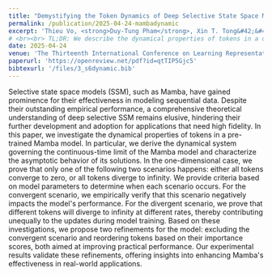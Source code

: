 ```yaml
---
title: "Demystifying the Token Dynamics of Deep Selective State Space Models"
permalink: /publication/2025-04-24-mambadynamic
excerpt: 'Thieu Vo, <strong>Duy-Tung Pham</strong>, Xin T. Tong&#42;&#42;, Tan Minh Nguyen&#42;&#42;.'
# <br><br> TL;DR: We describe the dynamical properties of tokens in a deep selective state-space model, and based on that, we suggest improvements to the model by excluding negatively impactful scenarios and reordering tokens using importance scores.'
date: 2025-04-24
venue: 'The Thirteenth International Conference on Learning Representations (ICLR), <span style="color: #FF7777;">Spotlight, top 5.1%</span>'
paperurl: 'https://openreview.net/pdf?id=qtTIP5Gjc5'
bibtexurl: '/files/3_s6dynamic.bib'
---
```

Selective state space models (SSM), such as Mamba, have gained prominence for their effectiveness in modeling sequential data. Despite their outstanding empirical performance, a comprehensive theoretical understanding of deep selective SSM remains elusive, hindering their further development and adoption for applications that need high fidelity. In this paper, we investigate the dynamical properties of tokens in a pre-trained Mamba model. In particular, we derive the dynamical system governing the continuous-time limit of the Mamba model and characterize the asymptotic behavior of its solutions. In the one-dimensional case, we prove that only one of the following two scenarios happens: either all tokens converge to zero, or all tokens diverge to infinity.  We provide criteria based on model parameters to determine when each scenario occurs. For the convergent scenario, we empirically verify that this scenario negatively impacts the model's performance.  For the divergent scenario, we prove that different tokens will diverge to infinity at different rates, thereby contributing unequally to the updates during model training.  Based on these investigations, we propose two refinements for the model: excluding the convergent scenario and reordering tokens based on their importance scores, both aimed at improving practical performance.  Our experimental results validate these refinements, offering insights into enhancing Mamba's effectiveness in real-world applications.

